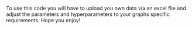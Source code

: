 To use this code you will have to upload you own data via an excel file and adjust the parameters and hyperparameters to your graphs specific requirements. Hope you enjoy!
